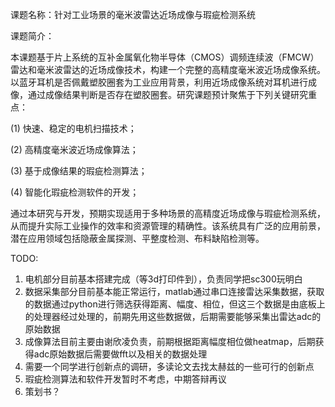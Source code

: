课题名称：针对工业场景的毫米波雷达近场成像与瑕疵检测系统

课题简介：

本课题基于片上系统的互补金属氧化物半导体（CMOS）调频连续波（FMCW）雷达和毫米波雷达的近场成像技术，构建一个完整的高精度毫米波近场成像系统。以蓝牙耳机是否佩戴塑胶圈套为工业应用背景，利用近场成像系统对耳机进行成像，通过成像结果判断是否存在塑胶圈套。研究课题预计聚焦于下列关键研究重点：

(1) 快速、稳定的电机扫描技术；

(2) 高精度毫米波近场成像算法；

(3) 基于成像结果的瑕疵检测算法；

(4) 智能化瑕疵检测软件的开发；

通过本研究与开发，预期实现适用于多种场景的高精度近场成像与瑕疵检测系统，从而提升实际工业操作的效率和资源管理的精确性。该系统具有广泛的应用前景，潜在应用领域包括隐蔽金属探测、平整度检测、布料缺陷检测等。



TODO:

1. 电机部分目前基本搭建完成（等3d打印件到），负责同学把sc300玩明白
2. 数据采集部分目前基本能正常运行，matlab通过串口连接雷达采集数据，获取的数据通过python进行筛选获得距离、幅度、相位，但这三个数据是由底板上的处理器经过处理的，前期先用这些数据做，后期需要能够采集出雷达adc的原始数据
3. 成像算法目前主要由谢欣凌负责，前期根据距离幅度相位做heatmap，后期获得adc原始数据后需要做fft以及相关的数据处理
4. 需要一个同学进行创新点的调研，多读论文去找太赫兹的一些可行的创新点
5. 瑕疵检测算法和软件开发暂时不考虑，中期答辩再议
6. 策划书？

